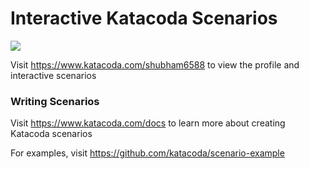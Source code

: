 # Interactive Katacoda Scenarios

[![](http://shields.katacoda.com/katacoda/shubham6588/count.svg)](https://www.katacoda.com/shubham6588 "Get your profile on Katacoda.com")

Visit https://www.katacoda.com/shubham6588 to view the profile and interactive scenarios

### Writing Scenarios
Visit https://www.katacoda.com/docs to learn more about creating Katacoda scenarios

For examples, visit https://github.com/katacoda/scenario-example
